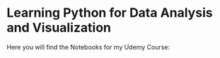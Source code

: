 # Learning Python for Data Analysis and Visualization
Here you will find the Notebooks for my Udemy Course:



